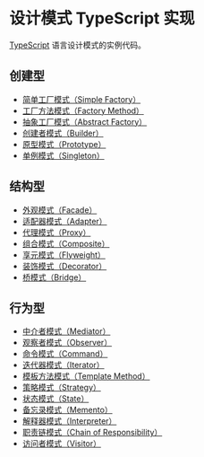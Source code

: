 # 设计模式 TypeScript 实现

[TypeScript](https://www.typescriptlang.org/) 语言设计模式的实例代码。

## 创建型

- [简单工厂模式（Simple Factory）]()
- [工厂方法模式（Factory Method）]()
- [抽象工厂模式（Abstract Factory）]()
- [创建者模式（Builder）]()
- [原型模式（Prototype）]()
- [单例模式（Singleton）](./src/singleton/singleton.ts)

## 结构型

- [外观模式（Facade）]()
- [适配器模式（Adapter）]()
- [代理模式（Proxy）]()
- [组合模式（Composite）]()
- [享元模式（Flyweight）]()
- [装饰模式（Decorator）]()
- [桥模式（Bridge）]()

## 行为型

- [中介者模式（Mediator）]()
- [观察者模式（Observer）]()
- [命令模式（Command）]()
- [迭代器模式（Iterator）]()
- [模板方法模式（Template Method）]()
- [策略模式（Strategy）]()
- [状态模式（State）]()
- [备忘录模式（Memento）]()
- [解释器模式（Interpreter）]()
- [职责链模式（Chain of Responsibility）]()
- [访问者模式（Visitor）]()
